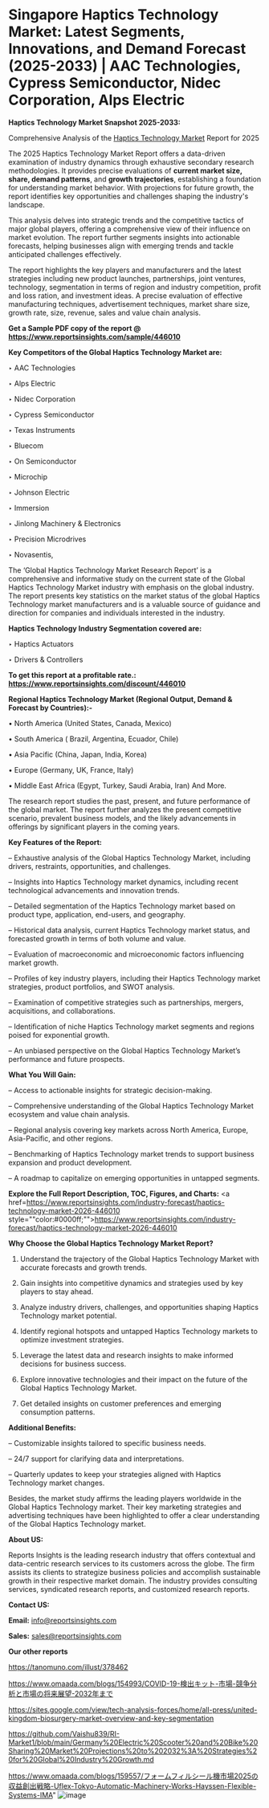 # Singapore Haptics Technology Market: Latest Segments, Innovations, and Demand Forecast (2025-2033) | AAC Technologies, Cypress Semiconductor, Nidec Corporation, Alps Electric

<strong>Haptics Technology Market Snapshot 2025-2033:</strong>

Comprehensive Analysis of the <a href=https://www.reportsinsights.com/sample/446010>Haptics Technology Market</a> Report for 2025

The 2025 Haptics Technology Market Report offers a data-driven examination of industry dynamics through exhaustive secondary research methodologies. It provides precise evaluations of <strong>current market size, share, demand patterns</strong>, and <strong>growth trajectories</strong>, establishing a foundation for understanding market behavior. With projections for future growth, the report identifies key opportunities and challenges shaping the industry's landscape.

This analysis delves into strategic trends and the competitive tactics of major global players, offering a comprehensive view of their influence on market evolution. The report further segments insights into actionable forecasts, helping businesses align with emerging trends and tackle anticipated challenges effectively.

The report highlights the key players and manufacturers and the latest strategies including new product launches, partnerships, joint ventures, technology, segmentation in terms of region and industry competition, profit and loss ration, and investment ideas. A precise evaluation of effective manufacturing techniques, advertisement techniques, market share size, growth rate, size, revenue, sales and value chain analysis.

<strong>Get a Sample PDF copy of the report @ <a href=https://www.reportsinsights.com/sample/446010 style=color:#0000ff;>https://www.reportsinsights.com/sample/446010</a></strong>

<strong>Key Competitors of the Global Haptics Technology Market are:</strong>

‣ AAC Technologies

‣ Alps Electric

‣ Nidec Corporation

‣ Cypress Semiconductor

‣ Texas Instruments

‣ Bluecom

‣ On Semiconductor

‣ Microchip

‣ Johnson Electric

‣ Immersion

‣ Jinlong Machinery & Electronics

‣ Precision Microdrives

‣ Novasentis,

The ‘Global Haptics Technology Market Research Report’ is a comprehensive and informative study on the current state of the Global Haptics Technology Market industry with emphasis on the global industry. The report presents key statistics on the market status of the global Haptics Technology market manufacturers and is a valuable source of guidance and direction for companies and individuals interested in the industry.

<strong>Haptics Technology Industry Segmentation covered are:</strong>

‣ Haptics Actuators

‣ Drivers & Controllers

<strong>To get this report at a profitable rate.: <a href=https://www.reportsinsights.com/discount/446010 style=color:#0000ff;>https://www.reportsinsights.com/discount/446010</a></strong>

<strong>Regional Haptics Technology Market (Regional Output, Demand &amp; Forecast by Countries):-</strong>

• North America (United States, Canada, Mexico)

• South America ( Brazil, Argentina, Ecuador, Chile)

• Asia Pacific (China, Japan, India, Korea)

• Europe (Germany, UK, France, Italy)

• Middle East Africa (Egypt, Turkey, Saudi Arabia, Iran) And More.

The research report studies the past, present, and future performance of the global market. The report further analyzes the present competitive scenario, prevalent business models, and the likely advancements in offerings by significant players in the coming years.

<strong>Key Features of the Report:</strong>

– Exhaustive analysis of the Global Haptics Technology Market, including drivers, restraints, opportunities, and challenges.

– Insights into Haptics Technology market dynamics, including recent technological advancements and innovation trends.

– Detailed segmentation of the Haptics Technology market based on product type, application, end-users, and geography.

– Historical data analysis, current Haptics Technology market status, and forecasted growth in terms of both volume and value.

– Evaluation of macroeconomic and microeconomic factors influencing market growth.

– Profiles of key industry players, including their Haptics Technology market strategies, product portfolios, and SWOT analysis.

– Examination of competitive strategies such as partnerships, mergers, acquisitions, and collaborations.

– Identification of niche Haptics Technology market segments and regions poised for exponential growth.

– An unbiased perspective on the Global Haptics Technology Market’s performance and future prospects.

<strong>What You Will Gain:</strong>

– Access to actionable insights for strategic decision-making.

– Comprehensive understanding of the Global Haptics Technology Market ecosystem and value chain analysis.

– Regional analysis covering key markets across North America, Europe, Asia-Pacific, and other regions.

– Benchmarking of Haptics Technology market trends to support business expansion and product development.

– A roadmap to capitalize on emerging opportunities in untapped segments.

<strong>Explore the Full Report Description, TOC, Figures, and Charts:</strong>
<a href=https://www.reportsinsights.com/industry-forecast/haptics-technology-market-2026-446010 style=""color:#0000ff;"">https://www.reportsinsights.com/industry-forecast/haptics-technology-market-2026-446010</a>

<strong>Why Choose the Global Haptics Technology Market Report?</strong>

1. Understand the trajectory of the Global Haptics Technology Market with accurate forecasts and growth trends.

2. Gain insights into competitive dynamics and strategies used by key players to stay ahead.

3. Analyze industry drivers, challenges, and opportunities shaping Haptics Technology market potential.

4. Identify regional hotspots and untapped Haptics Technology markets to optimize investment strategies.

5. Leverage the latest data and research insights to make informed decisions for business success.

6. Explore innovative technologies and their impact on the future of the Global Haptics Technology Market.

7. Get detailed insights on customer preferences and emerging consumption patterns.

<strong>Additional Benefits:</strong>

– Customizable insights tailored to specific business needs.

– 24/7 support for clarifying data and interpretations.

– Quarterly updates to keep your strategies aligned with Haptics Technology market changes.

Besides, the market study affirms the leading players worldwide in the Global Haptics Technology market. Their key marketing strategies and advertising techniques have been highlighted to offer a clear understanding of the Global Haptics Technology market.

<strong><strong>About US</strong>:</strong>

Reports Insights is the leading research industry that offers contextual and data-centric research services to its customers across the globe. The firm assists its clients to strategize business policies and accomplish sustainable growth in their respective market domain. The industry provides consulting services, syndicated research reports, and customized research reports.

<strong>Contact US:</strong>

<p class=><b>Email:</b> <a href=mailto:info@reportsinsights.com>info@reportsinsights.com</a></p>
<p class=><b>Sales:</b> <a href=mailto:sales@reportsinsights.com>sales@reportsinsights.com</a></p>

<strong>Our other reports</strong>

<a href=https://tanomuno.com/illust/378462>https://tanomuno.com/illust/378462</a>

<a href=https://www.omaada.com/blogs/154993/COVID-19-検出キット-市場-競争分析と市場の将来展望-2032年まで>https://www.omaada.com/blogs/154993/COVID-19-検出キット-市場-競争分析と市場の将来展望-2032年まで</a>

<a href=https://sites.google.com/view/tech-analysis-forces/home/all-press/united-kingdom-biosurgery-market-overview-and-key-segmentation>https://sites.google.com/view/tech-analysis-forces/home/all-press/united-kingdom-biosurgery-market-overview-and-key-segmentation</a>

<a href=https://github.com/Vaishu839/RI-Market1/blob/main/Germany%20Electric%20Scooter%20and%20Bike%20Sharing%20Market%20Projections%20to%202032%3A%20Strategies%20for%20Global%20Industry%20Growth.md>https://github.com/Vaishu839/RI-Market1/blob/main/Germany%20Electric%20Scooter%20and%20Bike%20Sharing%20Market%20Projections%20to%202032%3A%20Strategies%20for%20Global%20Industry%20Growth.md</a>

<a href=https://www.omaada.com/blogs/159557/フォームフィルシール機市場2025の収益創出戦略-Uflex-Tokyo-Automatic-Machinery-Works-Hayssen-Flexible-Systems-IMA>https://www.omaada.com/blogs/159557/フォームフィルシール機市場2025の収益創出戦略-Uflex-Tokyo-Automatic-Machinery-Works-Hayssen-Flexible-Systems-IMA</a>"
![image](https://github.com/user-attachments/assets/30d31a3c-4632-4247-9a4c-83bc7ca653b8)
